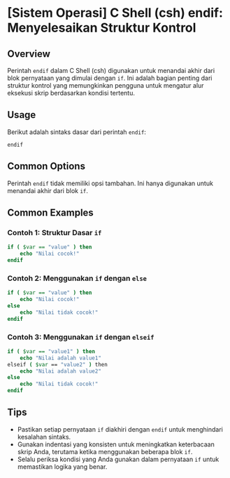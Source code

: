 # [Sistem Operasi] C Shell (csh) endif: Menyelesaikan Struktur Kontrol

## Overview
Perintah `endif` dalam C Shell (csh) digunakan untuk menandai akhir dari blok pernyataan yang dimulai dengan `if`. Ini adalah bagian penting dari struktur kontrol yang memungkinkan pengguna untuk mengatur alur eksekusi skrip berdasarkan kondisi tertentu.

## Usage
Berikut adalah sintaks dasar dari perintah `endif`:

```
endif
```

## Common Options
Perintah `endif` tidak memiliki opsi tambahan. Ini hanya digunakan untuk menandai akhir dari blok `if`.

## Common Examples

### Contoh 1: Struktur Dasar `if`
```csh
if ( $var == "value" ) then
    echo "Nilai cocok!"
endif
```

### Contoh 2: Menggunakan `if` dengan `else`
```csh
if ( $var == "value" ) then
    echo "Nilai cocok!"
else
    echo "Nilai tidak cocok!"
endif
```

### Contoh 3: Menggunakan `if` dengan `elseif`
```csh
if ( $var == "value1" ) then
    echo "Nilai adalah value1"
elseif ( $var == "value2" ) then
    echo "Nilai adalah value2"
else
    echo "Nilai tidak cocok!"
endif
```

## Tips
- Pastikan setiap pernyataan `if` diakhiri dengan `endif` untuk menghindari kesalahan sintaks.
- Gunakan indentasi yang konsisten untuk meningkatkan keterbacaan skrip Anda, terutama ketika menggunakan beberapa blok `if`.
- Selalu periksa kondisi yang Anda gunakan dalam pernyataan `if` untuk memastikan logika yang benar.